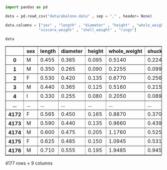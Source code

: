 ```python
import pandas as pd
```


```python
data = pd.read_csv("data/abalone.data" , sep = "," , header= None)
```


```python
data.columns = ["sex" , "length" , "diameter" , "height" , "whole_weight" , "shucked_weight",
               "viscera_weight" , "shell_weight" , "rings"]
```


```python
data
```




<div>
<style scoped>
    .dataframe tbody tr th:only-of-type {
        vertical-align: middle;
    }

    .dataframe tbody tr th {
        vertical-align: top;
    }

    .dataframe thead th {
        text-align: right;
    }
</style>
<table border="1" class="dataframe">
  <thead>
    <tr style="text-align: right;">
      <th></th>
      <th>sex</th>
      <th>length</th>
      <th>diameter</th>
      <th>height</th>
      <th>whole_weight</th>
      <th>shucked_weight</th>
      <th>viscera_weight</th>
      <th>shell_weight</th>
      <th>rings</th>
    </tr>
  </thead>
  <tbody>
    <tr>
      <th>0</th>
      <td>M</td>
      <td>0.455</td>
      <td>0.365</td>
      <td>0.095</td>
      <td>0.5140</td>
      <td>0.2245</td>
      <td>0.1010</td>
      <td>0.1500</td>
      <td>15</td>
    </tr>
    <tr>
      <th>1</th>
      <td>M</td>
      <td>0.350</td>
      <td>0.265</td>
      <td>0.090</td>
      <td>0.2255</td>
      <td>0.0995</td>
      <td>0.0485</td>
      <td>0.0700</td>
      <td>7</td>
    </tr>
    <tr>
      <th>2</th>
      <td>F</td>
      <td>0.530</td>
      <td>0.420</td>
      <td>0.135</td>
      <td>0.6770</td>
      <td>0.2565</td>
      <td>0.1415</td>
      <td>0.2100</td>
      <td>9</td>
    </tr>
    <tr>
      <th>3</th>
      <td>M</td>
      <td>0.440</td>
      <td>0.365</td>
      <td>0.125</td>
      <td>0.5160</td>
      <td>0.2155</td>
      <td>0.1140</td>
      <td>0.1550</td>
      <td>10</td>
    </tr>
    <tr>
      <th>4</th>
      <td>I</td>
      <td>0.330</td>
      <td>0.255</td>
      <td>0.080</td>
      <td>0.2050</td>
      <td>0.0895</td>
      <td>0.0395</td>
      <td>0.0550</td>
      <td>7</td>
    </tr>
    <tr>
      <th>...</th>
      <td>...</td>
      <td>...</td>
      <td>...</td>
      <td>...</td>
      <td>...</td>
      <td>...</td>
      <td>...</td>
      <td>...</td>
      <td>...</td>
    </tr>
    <tr>
      <th>4172</th>
      <td>F</td>
      <td>0.565</td>
      <td>0.450</td>
      <td>0.165</td>
      <td>0.8870</td>
      <td>0.3700</td>
      <td>0.2390</td>
      <td>0.2490</td>
      <td>11</td>
    </tr>
    <tr>
      <th>4173</th>
      <td>M</td>
      <td>0.590</td>
      <td>0.440</td>
      <td>0.135</td>
      <td>0.9660</td>
      <td>0.4390</td>
      <td>0.2145</td>
      <td>0.2605</td>
      <td>10</td>
    </tr>
    <tr>
      <th>4174</th>
      <td>M</td>
      <td>0.600</td>
      <td>0.475</td>
      <td>0.205</td>
      <td>1.1760</td>
      <td>0.5255</td>
      <td>0.2875</td>
      <td>0.3080</td>
      <td>9</td>
    </tr>
    <tr>
      <th>4175</th>
      <td>F</td>
      <td>0.625</td>
      <td>0.485</td>
      <td>0.150</td>
      <td>1.0945</td>
      <td>0.5310</td>
      <td>0.2610</td>
      <td>0.2960</td>
      <td>10</td>
    </tr>
    <tr>
      <th>4176</th>
      <td>M</td>
      <td>0.710</td>
      <td>0.555</td>
      <td>0.195</td>
      <td>1.9485</td>
      <td>0.9455</td>
      <td>0.3765</td>
      <td>0.4950</td>
      <td>12</td>
    </tr>
  </tbody>
</table>
<p>4177 rows × 9 columns</p>
</div>




```python

```
